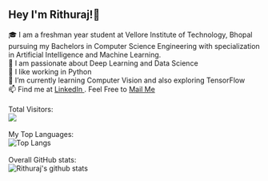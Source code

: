 ## Hey I'm Rithuraj!🌟 <br>
🎓 I am a freshman year student at Vellore Institute of Technology, Bhopal pursuing my Bachelors in Computer Science Engineering with specialization in Artificial Intelligence and Machine Learning.<br>
🔧 I am passionate about Deep Learning and Data Science<br>
🐍 I like working in Python<br>
🌱 I’m currently learning Computer Vision and also exploring TensorFlow <br>
📫 Find me at <a href = https://www.linkedin.com/in/rithuraj-nambiar/> LinkedIn </a> . Feel Free to <a href = mailto:rithurajnambiar17@gmail.com> Mail Me </a><br>
<br>
Total Visitors:<br>
![](https://visitor-badge.laobi.icu/badge?page_id=rithurajnambiar17.rithurajnambiar17)
<br>
<br>
My Top Languages:<br>
![Top Langs](https://github-readme-stats.vercel.app/api/top-langs/?username=rithurajnambiar17&theme=tokyonight)
<br><br>
Overall GitHub stats:<br>
![Rithuraj's github stats](https://github-readme-stats.vercel.app/api?username=rithurajnambiar17)
